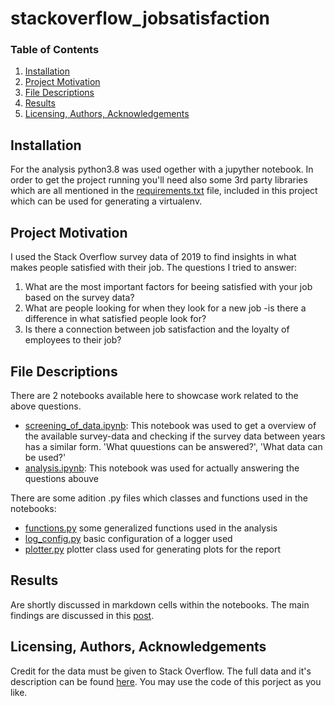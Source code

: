 # stackoverflow_jobsatisfaction

### Table of Contents
1. [Installation](#installation)
2. [Project Motivation](#project-motivation)
3. [File Descriptions](#file-descriptions)
4. [Results](#results)
5. [Licensing, Authors, Acknowledgements](#licensing,-authors,-acknowledgements)


## Installation
For the analysis python3.8 was used ogether with a jupyther notebook. In order to get the project running you'll need also some 3rd party libraries which are all mentioned in the [requirements.txt](./requirements.txt) file, included in this project which can be used for generating a virtualenv.


## Project Motivation
I used the Stack Overflow survey data of 2019 to find insights in what makes people satisfied with their job. The questions I tried to answer:

1. What are the most important factors for beeing satisfied with your job based on the survey data?
2. What are people looking for when they look for a new job -is there a difference in what satisfied people look for?
3. Is there a connection between job satisfaction and the loyalty of employees to their job?


## File Descriptions
There are 2 notebooks available here to showcase work related to the above questions.
* [screening_of_data.ipynb](./screening_of_data.ipynb): This notebook was used to get a overview of the available survey-data and checking if the survey data between years has a similar form. 'What quuestions can be answered?', 'What data can be used?'
* [analysis.ipynb](./analysis.ipynb): This notebook was used for actually answering the questions abouve

There are some adition .py files which classes and functions used in the notebooks:
* [functions.py](./functions.py) some generalized functions used in the analysis
* [log_config.py](./log_config.py) basic configuration of a logger used
* [plotter.py](./plotter.py) plotter class used for generating plots for the report


## Results
Are shortly discussed in markdown cells within the notebooks. The main findings are discussed in this [post]().


## Licensing, Authors, Acknowledgements
Credit for the data must be given to Stack Overflow. The full data and it's description can be found [here](https://insights.stackoverflow.com/survey). You may use the code of this porject as you like.